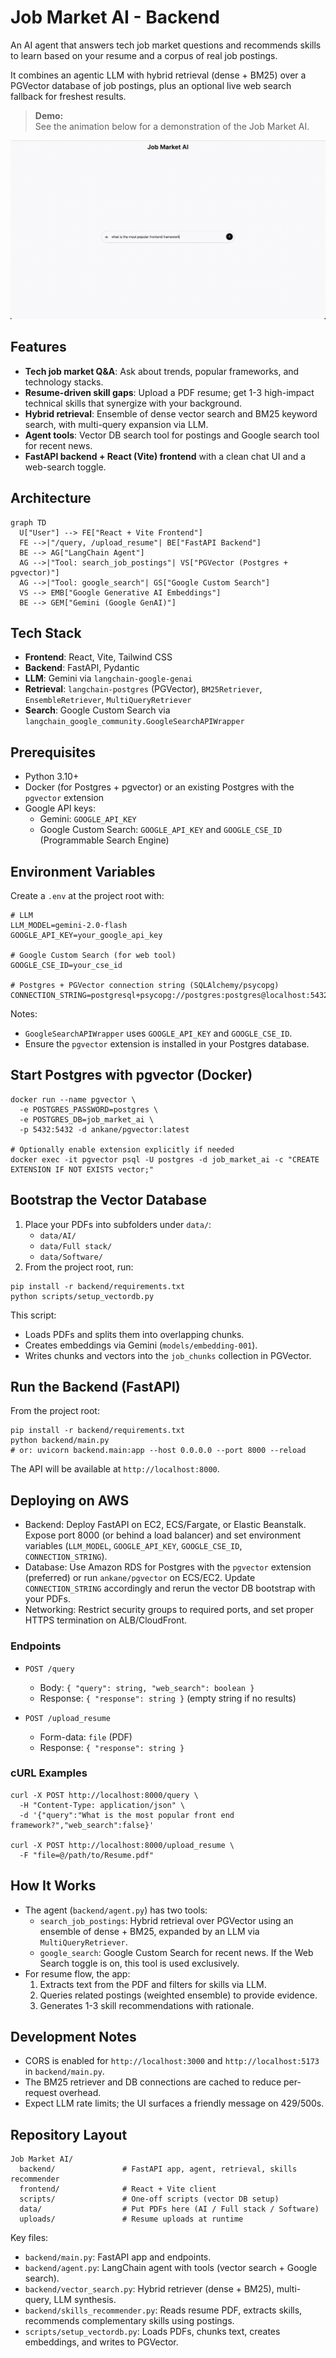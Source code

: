 # Job Market AI - Backend

An AI agent that answers tech job market questions and recommends skills to learn based on your resume and a corpus of real job postings.

It combines an agentic LLM with hybrid retrieval (dense + BM25) over a PGVector database of job postings, plus an optional live web search fallback for freshest results.

> **Demo:**  
> See the animation below for a demonstration of the Job Market AI.

![Demo of Job Market AI](demo.gif)

## Features

- **Tech job market Q&A**: Ask about trends, popular frameworks, and technology stacks.
- **Resume-driven skill gaps**: Upload a PDF resume; get 1-3 high-impact technical skills that synergize with your background.
- **Hybrid retrieval**: Ensemble of dense vector search and BM25 keyword search, with multi-query expansion via LLM.
- **Agent tools**: Vector DB search tool for postings and Google search tool for recent news.
- **FastAPI backend + React (Vite) frontend** with a clean chat UI and a web-search toggle.

## Architecture

```mermaid
graph TD
  U["User"] --> FE["React + Vite Frontend"]
  FE -->|"/query, /upload_resume"| BE["FastAPI Backend"]
  BE --> AG["LangChain Agent"]
  AG -->|"Tool: search_job_postings"| VS["PGVector (Postgres + pgvector)"]
  AG -->|"Tool: google_search"| GS["Google Custom Search"]
  VS --> EMB["Google Generative AI Embeddings"]
  BE --> GEM["Gemini (Google GenAI)"]
```

## Tech Stack

- **Frontend**: React, Vite, Tailwind CSS
- **Backend**: FastAPI, Pydantic
- **LLM**: Gemini via `langchain-google-genai`
- **Retrieval**: `langchain-postgres` (PGVector), `BM25Retriever`, `EnsembleRetriever`, `MultiQueryRetriever`
- **Search**: Google Custom Search via `langchain_google_community.GoogleSearchAPIWrapper`

## Prerequisites

- Python 3.10+
- Docker (for Postgres + pgvector) or an existing Postgres with the `pgvector` extension
- Google API keys:
  - Gemini: `GOOGLE_API_KEY`
  - Google Custom Search: `GOOGLE_API_KEY` and `GOOGLE_CSE_ID` (Programmable Search Engine)

## Environment Variables

Create a `.env` at the project root with:

```
# LLM
LLM_MODEL=gemini-2.0-flash
GOOGLE_API_KEY=your_google_api_key

# Google Custom Search (for web tool)
GOOGLE_CSE_ID=your_cse_id

# Postgres + PGVector connection string (SQLAlchemy/psycopg)
CONNECTION_STRING=postgresql+psycopg://postgres:postgres@localhost:5432/job_market_ai
```

Notes:

- `GoogleSearchAPIWrapper` uses `GOOGLE_API_KEY` and `GOOGLE_CSE_ID`.
- Ensure the `pgvector` extension is installed in your Postgres database.

## Start Postgres with pgvector (Docker)

```
docker run --name pgvector \
  -e POSTGRES_PASSWORD=postgres \
  -e POSTGRES_DB=job_market_ai \
  -p 5432:5432 -d ankane/pgvector:latest

# Optionally enable extension explicitly if needed
docker exec -it pgvector psql -U postgres -d job_market_ai -c "CREATE EXTENSION IF NOT EXISTS vector;"
```

## Bootstrap the Vector Database

1. Place your PDFs into subfolders under `data/`:
   - `data/AI/`
   - `data/Full stack/`
   - `data/Software/`
2. From the project root, run:

```
pip install -r backend/requirements.txt
python scripts/setup_vectordb.py
```

This script:

- Loads PDFs and splits them into overlapping chunks.
- Creates embeddings via Gemini (`models/embedding-001`).
- Writes chunks and vectors into the `job_chunks` collection in PGVector.

## Run the Backend (FastAPI)

From the project root:

```
pip install -r backend/requirements.txt
python backend/main.py
# or: uvicorn backend.main:app --host 0.0.0.0 --port 8000 --reload
```

The API will be available at `http://localhost:8000`.

## Deploying on AWS

- Backend: Deploy FastAPI on EC2, ECS/Fargate, or Elastic Beanstalk. Expose port 8000 (or behind a load balancer) and set environment variables (`LLM_MODEL`, `GOOGLE_API_KEY`, `GOOGLE_CSE_ID`, `CONNECTION_STRING`).
- Database: Use Amazon RDS for Postgres with the `pgvector` extension (preferred) or run `ankane/pgvector` on ECS/EC2. Update `CONNECTION_STRING` accordingly and rerun the vector DB bootstrap with your PDFs.
- Networking: Restrict security groups to required ports, and set proper HTTPS termination on ALB/CloudFront.

### Endpoints

- `POST /query`
  - Body: `{ "query": string, "web_search": boolean }`
  - Response: `{ "response": string }` (empty string if no results)

- `POST /upload_resume`
  - Form-data: `file` (PDF)
  - Response: `{ "response": string }`

### cURL Examples

```
curl -X POST http://localhost:8000/query \
  -H "Content-Type: application/json" \
  -d '{"query":"What is the most popular front end framework?","web_search":false}'

curl -X POST http://localhost:8000/upload_resume \
  -F "file=@/path/to/Resume.pdf"
```

## How It Works

- The agent (`backend/agent.py`) has two tools:
  - `search_job_postings`: Hybrid retrieval over PGVector using an ensemble of dense + BM25, expanded by an LLM via `MultiQueryRetriever`.
  - `google_search`: Google Custom Search for recent news. If the Web Search toggle is on, this tool is used exclusively.
- For resume flow, the app:
  1. Extracts text from the PDF and filters for skills via LLM.
  2. Queries related postings (weighted ensemble) to provide evidence.
  3. Generates 1-3 skill recommendations with rationale.

## Development Notes

- CORS is enabled for `http://localhost:3000` and `http://localhost:5173` in `backend/main.py`.
- The BM25 retriever and DB connections are cached to reduce per-request overhead.
- Expect LLM rate limits; the UI surfaces a friendly message on 429/500s.

## Repository Layout

```
Job Market AI/
  backend/               # FastAPI app, agent, retrieval, skills recommender
  frontend/              # React + Vite client
  scripts/               # One-off scripts (vector DB setup)
  data/                  # Put PDFs here (AI / Full stack / Software)
  uploads/               # Resume uploads at runtime
```

Key files:

- `backend/main.py`: FastAPI app and endpoints.
- `backend/agent.py`: LangChain agent with tools (vector search + Google search).
- `backend/vector_search.py`: Hybrid retriever (dense + BM25), multi-query, LLM synthesis.
- `backend/skills_recommender.py`: Reads resume PDF, extracts skills, recommends complementary skills using postings.
- `scripts/setup_vectordb.py`: Loads PDFs, chunks text, creates embeddings, and writes to PGVector.


